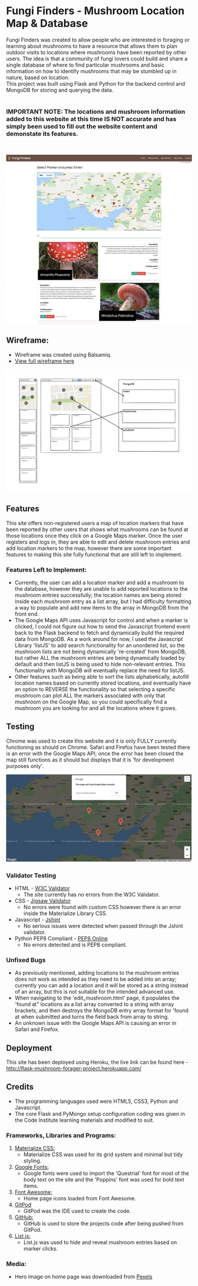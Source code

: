 # Fungi Finders - Mushroom Location Map & Database

Fungi Finders was created to allow people who are interested in foraging or learning about mushrooms to have a resource that allows them to plan outdoor visits to locations where mushrooms have been reported by other users. The idea is that a community of fungi lovers could build and share a single database of where to find particular mushrooms and basic information on how to identify mushrooms that may be stumbled up in nature, based on location.
<br>
This project was built using Flask and Python for the backend control and MongoDB for storing and querying the data.
<br>
<br>
### <b>IMPORTANT NOTE: The locations and mushroom information added to this website at this time IS NOT accurate and has simply been used to fill out the website content and demonstate its features.</b>
<br>

![Screenshot of Map page](static/images/map-page-example.png)

## Wireframe:
- Wireframe was created using Balsamiq.
- [View full wireframe here](static/images/fungi-finders-wireframe.png)

![Wireframe Preview](static/images/wireframe-example.png)

## Features 

This site offers non-registered users a map of location markers that have been reported by other users that shows what mushrooms can be found at those locations once they click on a Google Maps marker. Once the user registers and logs in, they are able to edit and delete mushroom entries and add location markers to the map, however there are some important features to making this site fully functional that are still left to implement.

### Features Left to Implement:

- Currently, the user can add a location marker and add a mushroom to the database, however they are unable to add reported locations to the mushroom entries successfully; the location names are being stored inside each mushroom entry as a list array, but I had difficulty formatting a way to populate and add new items to the array in MongoDB from the front end.
- The Google Maps API uses Javascript for control and when a marker is clicked, I could not figure out how to send the Javascript frontend event back to the Flask backend to fetch and dynamically build the required data from MongoDB. As a work around for now, I used the Javascript Library 'listJS' to add search functionality for an unordered list, so the mushroom lists are not being dynamically 're-created' from MongoDB, but rather ALL the mushroom entries are being dynamically loaded by default and then listJS is being used to hide non-relevant entries. This functionality with MongoDB will eventually replace the need for listJS.
- Other features such as being able to sort the lists alphabetically, autofill location names based on currently stored locations, and eventually have an option to REVERSE the functionality so that selecting a specific mushroom can plot ALL the markers associated with only that mushroom on the Google Map, so you could specifically find a mushroom you are looking for and all the locations where it grows.


## Testing 

Chrome was used to create this website and it is only FULLY currently functioning as should on Chrome. Safari and Firefox have been tested there is an error with the Google Maps API; once the error has been closed the map still functions as it should but displays that it is 'for development purposes only'.

![Screenshot of Map page](static/images/google-maps-error.png)


### Validator Testing 

- HTML - [W3C Validator](https://validator.w3.org/nu/?doc=http%3A%2F%2Fflask-mushroom-forager-project.herokuapp.com%2F)
  - The site currently has no errors from the W3C Validator.
- CSS - [Jigsaw Validator](https://jigsaw.w3.org/css-validator/validator?uri=http%3A%2F%2Fflask-mushroom-forager-project.herokuapp.com%2F&profile=css3svg&usermedium=all&warning=1&vextwarning=&lang=en)
  - No errors were found with custom CSS however there is an error inside the Materialize Library CSS.
- Javascript - [Jshint](https://jshint.com/) 
  - No serious issues were detected when passed through the Jshint validator.
- Python PEP8 Compliant - [PEP8 Online](http://pep8online.com/) 
  - No errors detected and is PEP8 compliant.

### Unfixed Bugs

- As previously mentioned, adding locations to the mushroom entries does not work as intended as they need to be added into an array; currently you can add a location and it will be stored as a string instead of an array, but this is not suitable for the intended advanced use.
- When navigating to the 'edit_mushroom.html' page, it populates the 'found at" locations as a list array converted to a string with array brackets, and then destroys the MongoDB entry array format for 'found at when submitted and turns the field back from array to string.
- An unknown issue with the Google Maps API is causing an error in Safari and Firefox.


## Deployment

This site has been deployed using Heroku, the live link can be found here - http://flask-mushroom-forager-project.herokuapp.com/


## Credits 

- The programming languages used were HTML5, CSS3, Python and Javascript.
- The core Flask and PyMongo setup configuration coding was given in the Code Institute learning materials and modified to suit.

### Frameworks, Libraries and Programs:

1. [Materialize CSS:](https://materializecss.com/)
    - Materialize CSS was used for its grid system and minimal but tidy styling.
1. [Google Fonts:](https://fonts.google.com/)
    - Google fonts were used to import the 'Questrial' font for most of the body text on the site and the 'Poppins' font was used for bold text items.
1. [Font Awesome:](https://fontawesome.com/)
    - Home page icons loaded from Font Awesome.
1. [GitPod](https://www.gitpod.io/)
    - GitPod was the IDE used to create the code.
1. [GitHub:](https://github.com/)
    - GitHub is used to store the projects code after being pushed from GitPod.
1. [List.js:](https://listjs.com/)
    - List.js was used to hide and reveal mushroom entries based on marker clicks.


### Media:

- Hero image on home page was downloaded from [Pexels](https://www.pexels.com/photo/forest-fungus-landscape-moss-361186/)
